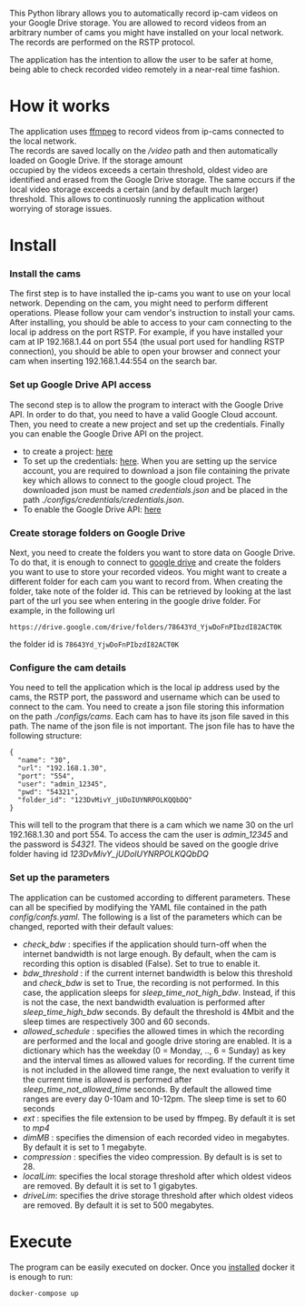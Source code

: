 This Python library allows you to automatically record ip-cam videos on your Google Drive storage. 
You are allowed to record videos from an arbitrary number of cams you might have installed on your local network. 
The records are performed on the RSTP protocol. 
   
The application has the intention to allow the user to be safer at home, being able
to check recorded video remotely in a near-real time fashion.

# How it works
The application uses [ffmpeg](https://www.ffmpeg.org/) to record videos from ip-cams connected to the local network.  
The records are saved locally on the */video* path and then automatically loaded on Google Drive. If the storage amount  
occupied by the videos exceeds a certain threshold, oldest video are identified and erased from the Google Drive 
storage. The same occurs if the local video storage exceeds a certain (and by default much larger) threshold. This 
allows to continuosly running the application without worrying of storage issues.

# Install

### Install the cams
The first step is to have installed the ip-cams you want to use on your local network.
Depending on the cam, you might need to perform different operations. Please follow
your cam vendor's instruction to install your cams.  
After installing, you should be able to access to your cam connecting to the local ip address on the port RSTP.
For example, if you have installed your cam at IP 192.168.1.44 on port 554 (the usual port used for 
handling RSTP connection), you should be able to open your browser and connect your cam
when inserting 192.168.1.44:554 on the search bar.

### Set up Google Drive API access
The second step is to allow the program to interact with the Google Drive API. 
In order to do that, you need to have a valid Google Cloud account. Then, you need
to create a new project and set up the credentials. Finally you can enable the Google Drive API on the project.
* to create a project: [here](https://cloud.google.com/resource-manager/docs/creating-managing-projects)
* To set up the credentials: [here](https://cloud.google.com/iam/docs/creating-managing-service-account-keys). When you are setting up the service account,
you are required to download a json file containing the private key which allows to connect to the google cloud project.
The downloaded json must be named *credentials.json* and be placed in the path *./configs/credentials/credentials.json*.
* To enable the Google Drive API: [here](https://developers.google.com/drive/api/v3/enable-drive-api)

### Create storage folders on Google Drive
Next, you need to create the folders you want to store data on Google Drive. To do that, it is enough 
to connect to [google drive](https://drive.google.com/drive/my-drive) and create the folders you want 
to use to store your recorded videos. You might want to create a different folder for each cam you want 
to record from. When creating the folder, take note of the folder id. This can be retrieved by looking at the 
last part of the url you see when entering in the google drive folder. For example, in the following url
```
https://drive.google.com/drive/folders/78643Yd_YjwDoFnPIbzdI82ACT0K
```
the folder id is `78643Yd_YjwDoFnPIbzdI82ACT0K`

### Configure the cam details
You need to tell the application which is the local ip address used by the cams, the RSTP port, the password and username
which can be used to connect to the cam. You need to create a json file storing this information on the
path *./configs/cams*. Each cam has to have its json file saved in this path. The name of the json file is not important.
The json file has to have the following structure:
```
{
  "name": "30",
  "url": "192.168.1.30",
  "port": "554",
  "user": "admin_12345",
  "pwd": "54321",
  "folder_id": "123DvMivY_jUDoIUYNRPOLKQQbDQ"
}
```
This will tell to the program that there is a cam which we name 30 on the url 192.168.1.30 and port 554. To access the cam
the user is *admin_12345* and the password is *54321*. The videos should be saved on the google drive folder having id
*123DvMivY_jUDoIUYNRPOLKQQbDQ*

### Set up the parameters
The application can be customed according to different parameters. These can all be specified by modifying the YAML 
file contained in the path *config/confs.yaml*. The following is a list of the parameters which can be changed, reported
with their default values:
* *check_bdw* : specifies if the application should turn-off when the internet bandwidth is not large enough. 
By default, when the cam is recording this option is disabled (False). Set to true to enable it.
* *bdw_threshold* : if the current internet bandwidth is below this threshold and *check_bdw* is set to True, the recording is not performed.
In this case, the application sleeps for *sleep_time_not_high_bdw*. Instead, if this is not the case, the next bandwidth
evaluation is performed after *sleep_time_high_bdw* seconds. By default the threshold is 4Mbit and the sleep times
are respectively 300 and 60 seconds.  
* *allowed_schedule* : specifies the allowed times in which the recording are performed and the local and google drive storing 
are enabled. It is a dictionary which has the weekday (0 = Monday, .., 6 = Sunday) as key and the interval times as allowed values for recording.
If the current time is not included in the allowed time range, the next evaluation to verify it the current time is allowed is 
performed after *sleep_time_not_allowed_time* seconds. By default the allowed time ranges are every day 0-10am 
and 10-12pm. The sleep time is set to 60 seconds
* *ext* : specifies the file extension to be used by ffmpeg. By default it is set to *mp4*
* *dimMB* : specifies the dimension of each recorded video in megabytes. By default it is set to 1 megabyte.
* *compression* : specifies the video compression. By default is is set to 28.
* *localLim*: specifies the local storage threshold after which oldest videos are removed. By default it is set to 1 gigabytes.
* *driveLim*: specifies the drive storage threshold after which oldest videos are removed. By default it is set to 500 megabytes.

# Execute
The program can be easily executed on docker. Once you [installed](https://docs.docker.com/get-docker/) docker it is enough to run:
```
docker-compose up
```